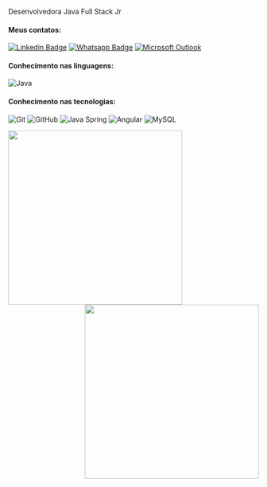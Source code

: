 

 Desenvolvedora Java Full Stack Jr 

#### Meus contatos:
[![Linkedin Badge](https://img.shields.io/badge/LinkedIn-0077B5?style=for-the-badge&logo=linkedin&logoColor=white)](https://www.linkedin.com/in/fernanda-silva-66284a215/)
[![Whatsapp Badge](https://img.shields.io/badge/WhatsApp-25D366?style=for-the-badge&logo=whatsapp&logoColor=white&link=https://api.whatsapp.com/send?phone=5511972279090)](https://api.whatsapp.com/send?phone=5511977879413)
[![Microsoft Outlook](https://img.shields.io/badge/Microsoft_Outlook-0078D4?style=for-the-badge&logo=microsoft-outlook&logoColor=white)](mailto:lefeee1422@gmail.com)

#### Conhecimento nas linguagens:
![Java](https://img.shields.io/badge/-Java-000000?style=flat&logo=java)


#### Conhecimento nas tecnologias:
![Git](https://img.shields.io/badge/-Git-222222?style=flat&logo=git&logoColor=F05032)
![GitHub](https://img.shields.io/badge/-GitHub-222222?style=flat&logo=github&logoColor=181717)
![Java Spring](https://img.shields.io/badge/-Spring-222222?style=flat&logo=spring&logoColor=6DB33F)
![Angular](https://img.shields.io/badge/-Angular-DD0031?style=flat-square&logo=angular)
![MySQL](https://img.shields.io/badge/-MySQL-black?style=flat-square&logo=mysql)

<img align="left"  width="350px" src="https://github-readme-stats.vercel.app/api/top-langs/?username=Fernanda2207&layout=compact&theme=vision-friendly-dark" />
<img align="right" width="350px" src="https://github-readme-stats.vercel.app/api?username=Fernanda2207&show_icons=true,css&layout=compact&theme=vision-friendly-dark" />
